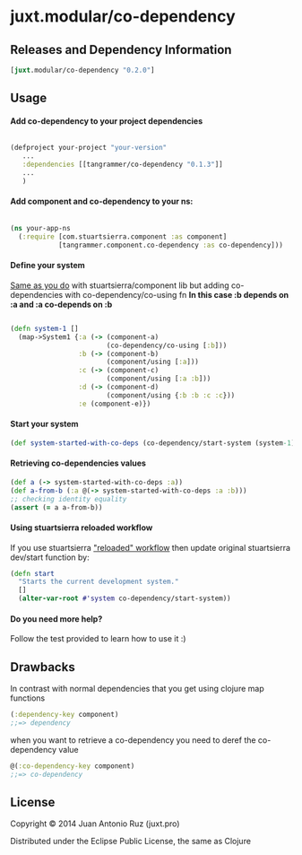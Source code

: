 # juxt.modular/co-dependency

## Releases and Dependency Information

```clojure
[juxt.modular/co-dependency "0.2.0"]
```

## Usage

#### Add co-dependency to your project dependencies

```clojure

(defproject your-project "your-version"
   ...
   :dependencies [[tangrammer/co-dependency "0.1.3"]]
   ...
   )

```


#### Add component and co-dependency to your ns:

```clojure

(ns your-app-ns
  (:require [com.stuartsierra.component :as component]
            [tangrammer.component.co-dependency :as co-dependency]))


```

#### Define your system

[Same as you do](https://github.com/stuartsierra/component/blob/master/test/com/stuartsierra/component_test.clj#L114-L121) with stuartsierra/component lib but adding co-dependencies with co-dependency/co-using fn
**In this case :b depends on :a and :a co-depends on :b**

```clojure

(defn system-1 []
  (map->System1 {:a (-> (component-a)
                        (co-dependency/co-using [:b]))
                 :b (-> (component-b)
                        (component/using [:a]))
                 :c (-> (component-c)
                        (component/using [:a :b]))
                 :d (-> (component-d)
                        (component/using {:b :b :c :c}))
                 :e (component-e)})

```

#### Start your system
```clojure
(def system-started-with-co-deps (co-dependency/start-system (system-1)))
```

#### Retrieving co-dependencies values
```clojure
(def a (-> system-started-with-co-deps :a))
(def a-from-b (:a @(-> system-started-with-co-deps :a :b)))
;; checking identity equality
(assert (= a a-from-b))
```

#### Using stuartsierra reloaded workflow

If you use stuartsierra ["reloaded" workflow](http://thinkrelevance.com/blog/2013/06/04/clojure-workflow-reloaded) then update original stuartsierra dev/start function by:
```clojure
(defn start
  "Starts the current development system."
  []
  (alter-var-root #'system co-dependency/start-system))
```

#### Do you need more help?
Follow the test provided to learn how to use it :)


## Drawbacks
In contrast with normal dependencies that you get using clojure map functions

```clojure
(:dependency-key component)
;;=> dependency
```

when you want to retrieve a co-dependency you need to deref the co-dependency value

```clojure
@(:co-dependency-key component)
;;=> co-dependency
```

## License

Copyright © 2014 Juan Antonio Ruz (juxt.pro)

Distributed under the Eclipse Public License, the same as Clojure
